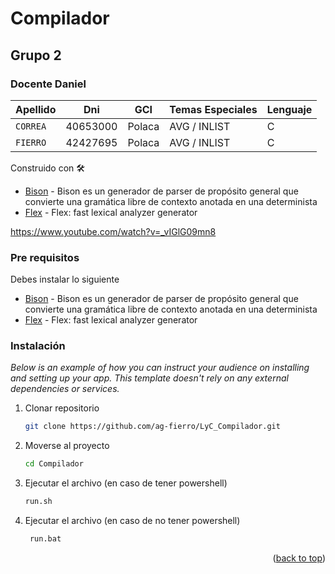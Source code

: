 # Compilador
						
## Grupo 2
### Docente Daniel

| Apellido | Dni | GCI | Temas Especiales | Lenguaje |
| ------------- | ------------- | ------------- | ------------- | ------------- |
| `CORREA` | 40653000 | Polaca | AVG / INLIST | C |
| `FIERRO` | 42427695 | Polaca | AVG / INLIST | C |


Construido con 🛠️

* [Bison](https://www.gnu.org/software/bison/) - Bison es un generador de parser de propósito general que convierte una gramática libre de contexto anotada en una determinista
* [Flex](http://gnuwin32.sourceforge.net/packages/flex.html) - Flex: fast lexical analyzer generator

https://www.youtube.com/watch?v=_vIGlG09mn8

### Pre requisitos

Debes instalar lo siguiente
* [Bison](https://www.gnu.org/software/bison/) - Bison es un generador de parser de propósito general que convierte una gramática libre de contexto anotada en una determinista
* [Flex](http://gnuwin32.sourceforge.net/packages/flex.html) - Flex: fast lexical analyzer generator

### Instalación

_Below is an example of how you can instruct your audience on installing and setting up your app. This template doesn't rely on any external dependencies or services._

1. Clonar repositorio
   ```sh
   git clone https://github.com/ag-fierro/LyC_Compilador.git
   ```
2. Moverse al proyecto
   ```sh
   cd Compilador
   ```
3. Ejecutar el archivo (en caso de tener powershell)
   ```sh
   run.sh
   ```
4. Ejecutar el archivo (en caso de no tener powershell)
   ```cmd  
	run.bat
   ```

<p align="right">(<a href="#top">back to top</a>)</p>
